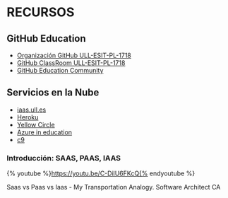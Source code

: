 # RECURSOS


## GitHub Education
  * [Organización GitHub ULL-ESIT-PL-1718](https://github.com/ULL-ESIT-PL-1718)
  * [GitHub ClassRoom ULL-ESIT-PL-1718](https://classroom.github.com/classrooms/19915164-ull-esit-sytw-1617)
  * [GitHub Education Community](https://education.github.community/)

## Servicios en la Nube

  * [iaas.ull.es](iaas.md)
  * [Heroku](heroku.md)
  * [Yellow Circle](yellow.md)
  * [Azure in education](azure.md)
  * [c9](c9.md)

### Introducción: SAAS, PAAS, IAAS

{% youtube %}https://youtu.be/C-DilU6FKcQ{% endyoutube %}

Saas vs Paas vs Iaas - My Transportation Analogy.
Software Architect CA
